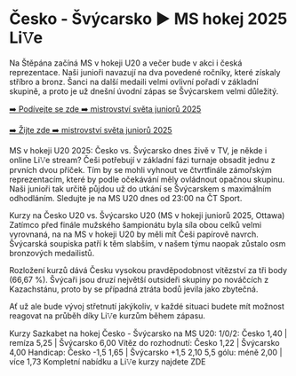 <h1>Česko - Švýcarsko ▶️ MS hokej 2025 Li𝚅e</h1>

Na Štěpána začíná MS v hokeji U20 a večer bude v akci i česká reprezentace. Naši junioři navazují na dva povedené ročníky, které získaly stříbro a bronz. Šanci na další medaili velmi ovlivní pořadí v základní skupině, a proto je už dnešní úvodní zápas se Švýcarskem velmi důležitý.

[➡️ Podívejte se zde ➡️ mistrovství světa juniorů 2025](https://t.co/whptpWNcQ2)

[➡️ Žijte zde ➡️ mistrovství světa juniorů 2025](https://t.co/whptpWNcQ2)

MS v hokeji U20 2025: Česko vs. Švýcarsko dnes živě v TV, je někde i online Li𝚅e stream?
Češi potřebují v základní fázi turnaje obsadit jednu z prvních dvou příček. Tím by se mohli vyhnout ve čtvrtfinále zámořským reprezentacím, které by podle očekávání měly ovládnout opačnou skupinu. Naši junioři tak určitě půjdou už do utkání se Švýcarskem s maximálním odhodláním. Sledujte je na MS U20 dnes od 23:00 na ČT Sport.

Kurzy na Česko U20 vs. Švýcarsko U20 (MS v hokeji juniorů 2025, Ottawa)
Zatímco před finále mužského šampionátu byla síla obou celků velmi vyrovnaná, na na MS v hokeji U20 by měli mít Češi papírově navrch. Švýcarská soupiska patří k těm slabším, v našem týmu naopak zůstalo osm bronzových medailistů.

Rozložení kurzů dává Česku vysokou pravděpodobnost vítězství za tři body (66,67 %). Švýcaři jsou druzí největší outsideři skupiny po nováčcích z Kazachstánu, proto by se případná ztráta bodů jevila jako zbytečná.

Ať už ale bude vývoj střetnutí jakýkoliv, v každé situaci budete mít možnost reagovat na průběh díky Li𝚅e kurzům během zápasu.

Kurzy Sazkabet na hokej Česko - Švýcarsko na MS U20:
1/0/2: Česko 1,40 | remíza 5,25 | Švýcarsko 6,00
Vítěz do rozhodnutí: Česko 1,22 | Švýcarsko 4,00
Handicap: Česko -1,5 1,65 | Švýcarsko +1,5 2,10
5,5 gólu: méně 2,00 | více 1,73
Kompletní nabídku a Li𝚅e kurzy najdete ZDE
